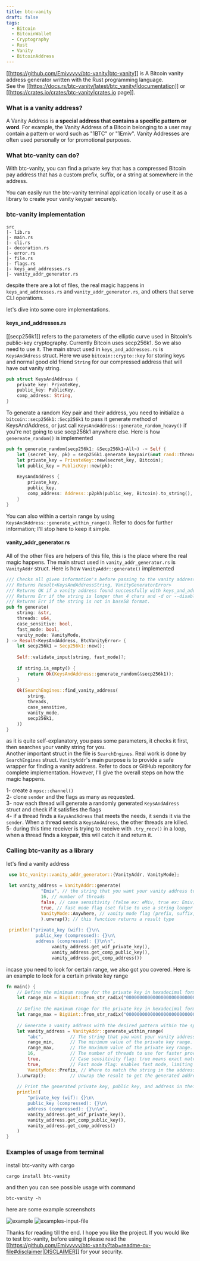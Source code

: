 ```yaml
---
title: btc-vanity
draft: false
tags:
  - Bitcoin
  - BitcoinWallet
  - Cryptography
  - Rust
  - Vanity
  - BitcoinAddress
---
```

[[https://github.com/Emivvvvv/btc-vanity|btc-vanity]] is A Bitcoin vanity address generator written with the Rust programming language.
<br>
See the [[https://docs.rs/btc-vanity/latest/btc_vanity/|documentation]] or [[https://crates.io/crates/btc-vanity|crates.io page]].

### What is a vanity address?

A Vanity Address is **a special address that contains a specific pattern or word**. For example, the Vanity Address of a Bitcoin belonging to a user may contain a pattern or word such as "1BTC" or "1Emiv". Vanity Addresses are often used personally or for promotional purposes.

### What btc-vanity can do?

With btc-vanity, you can find a private key that has a compressed Bitcoin pay address that has a custom prefix, suffix, or a string at somewhere in the address.

You can easily run the btc-vanity terminal application locally or use it as a library to create your vanity keypair securely.

### btc-vanity implementation

```
src
|- lib.rs
|- main.rs
|- cli.rs
|- decoration.rs
|- error.rs
|- file.rs
|- flags.rs
|- keys_and_addresses.rs
|- vanity_addr_generator.rs
```

despite there are a lot of files, the real magic happens in `keys_and_addresses.rs` and `vanity_addr_generator.rs`, and others that serve CLI operations.

let's dive into some core implementations.

#### keys_and_addresses.rs

[[secp256k1]] refers to the parameters of the elliptic curve used in Bitcoin's public-key cryptography. Currently Bitcoin uses secp256k1. So we also need to use it. The main struct used in `keys_and_addresses.rs` is `KeysAndAdress` struct. Here we use `bitcoin::crypto::key` for storing keys and normal good old friend `String` for our compressed address that will have out vanity string.
```rust
pub struct KeysAndAddress {  
    private_key: PrivateKey,  
    public_key: PublicKey,  
    comp_address: String,  
}
```
To generate a random Key pair and their address, you need to initialize a `bitcoin::secp256k1::Secp256k1` to pass it generate method of KeysAndAddress, or just call `KeysAndAddress::generate_random_heavy()` if you're not going to use secp256k1 anywhere else. Here is how `genereate_random()` is implemented

```rust
pub fn generate_random(secp256k1: &Secp256k1<All>) -> Self {  
    let (secret_key, pk) = secp256k1.generate_keypair(&mut rand::thread_rng());  
    let private_key = PrivateKey::new(secret_key, Bitcoin);  
    let public_key = PublicKey::new(pk);  
  
    KeysAndAddress {  
        private_key,  
        public_key,  
        comp_address: Address::p2pkh(public_key, Bitcoin).to_string(),  
    }  
}
```
You can also within a certain range by using `KeysAndAddress::generate_within_range()`. Refer to docs for further information; I'll stop here to keep it simple.

#### vanity_addr_generator.rs

All of the other files are helpers of this file, this is the place where the real magic happens. The main struct used in `vanity_addr_generator.rs` is `VanityAddr` struct. Here is how `VanityAddr::generate()` implemented
```rust
/// Checks all given information's before passing to the vanity address finder function.  
/// Returns Result<KeysAndAddressString, VanityGeneratorError>  
/// Returns OK if a vanity address found successfully with keys_and_address::KeysAndAddress struct  
/// Returns Err if the string is longer than 4 chars and -d or --disable-fast-mode flags are not given.  
/// Returns Err if the string is not in base58 format.  
pub fn generate(  
    string: &str,  
    threads: u64,  
    case_sensitive: bool,  
    fast_mode: bool,  
    vanity_mode: VanityMode,  
) -> Result<KeysAndAddress, BtcVanityError> {  
    let secp256k1 = Secp256k1::new();  
  
    Self::validate_input(string, fast_mode)?;  
  
    if string.is_empty() {  
        return Ok(KeysAndAddress::generate_random(&secp256k1));  
    }  
  
    Ok(SearchEngines::find_vanity_address(  
        string,  
        threads,  
        case_sensitive,  
        vanity_mode,  
        secp256k1,  
    ))  
}
```

as it is quite self-explanatory, you pass some parameters, it checks it first, then searches your vanity string for you.
<br>
Another important struct in the file is `SearchEngines`. Real work is done by `SearchEngines` struct. `VanityAddr`'s main purpose is to provide a safe wrapper for finding a vanity address. Refer to docs or GitHub repository for complete implementation. However, I'll give the overall steps on how the magic happens.

1- create a `mpsc::channel()`
<br>
2- clone `sender` and the flags as many as requested.
<br>
3- now each thread will generate a randomly generated `KeysAndAdress` struct and check if it satisfies the flags
<br>
4- if a thread finds a `KeysAndAdress` that meets the needs, it sends it via the `sender`. When a thread sends a `KeysAndAdress`, the other threads are killed.
<br>
5- during this time receiver is trying to receive with `.try_recv()` in a loop, when a thread finds a keypair, this will catch it and return it.

### Calling btc-vanity as a library

let's find a vanity address
```rust
 use btc_vanity::vanity_addr_generator::{VanityAddr, VanityMode};  
  
 let vanity_address = VanityAddr::generate(  
             "Emiv", // the string that you want your vanity address to include.  
             16, // number of threads  
             false, // case sensitivity (false ex: eMiv, true ex: Emiv)  
             true, // fast mode flag (set false to use a string longer than 4 chars)  
             VanityMode::Anywhere, // vanity mode flag (prefix, suffix, anywhere available)  
             ).unwrap(); // this function returns a result type  
  
 println!("private_key (wif): {}\n\  
           public_key (compressed): {}\n\  
           address (compressed): {}\n\n",  
                 vanity_address.get_wif_private_key(),  
                 vanity_address.get_comp_public_key(),  
                 vanity_address.get_comp_address())
```
incase you need to look for certain range, we also got you covered. Here is an example to look for a certain private key range

```rust
fn main() {  
    // Define the minimum range for the private key in hexadecimal format.  
    let range_min = BigUint::from_str_radix("0000000000000000000000000000000000000000000000100000000000000000", 16).unwrap();  
  
    // Define the maximum range for the private key in hexadecimal format.  
    let range_max = BigUint::from_str_radix("00000000000000000000000000000000000000000000001FFFFFFFFFFFFFFFFF", 16).unwrap();  
  
    // Generate a vanity address with the desired pattern within the specified range.  
    let vanity_address = VanityAddr::generate_within_range(  
        "abc",          // The string that you want your vanity address to include (as a prefix in this case).  
        range_min,      // The minimum value of the private key range.  
        range_max,      // The maximum value of the private key range.  
        16,             // The number of threads to use for faster processing.  
        true,           // Case sensitivity flag: true means exact match, false means case-insensitive match.  
        true,           // Fast mode flag: enables fast mode, limiting the string length to 4 characters.  
        VanityMode::Prefix, // Where to match the string in the address (Prefix in this case).  
    ).unwrap();         // Unwrap the result to get the generated address or panic on error.  
  
    // Print the generated private key, public key, and address in their respective formats.  
    println!(  
        "private_key (wif): {}\n\  
        public_key (compressed): {}\n\  
        address (compressed): {}\n\n",  
        vanity_address.get_wif_private_key(),  
        vanity_address.get_comp_public_key(),  
        vanity_address.get_comp_address()  
    )  
}
```
### Examples of usage from terminal

install btc-vanity with cargo
```
cargo install btc-vanity
```
and then you can see possible usage with command
```
btc-vanity -h
```
here are some example screenshots

![example](example.png)
![examples-input-file](examples-input-file.png)

Thanks for reading till the end. I hope you like the project. If you would like to test btc-vanity, before using it please read the [[https://github.com/Emivvvvv/btc-vanity?tab=readme-ov-file#disclaimer|DISCLAIMER]] for your security.